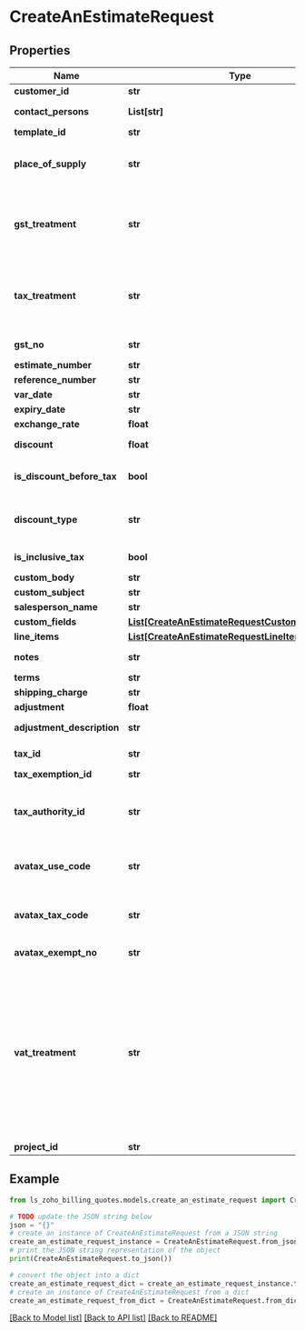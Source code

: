# CreateAnEstimateRequest


## Properties

Name | Type | Description | Notes
------------ | ------------- | ------------- | -------------
**customer_id** | **str** | Customer ID on the quote. | 
**contact_persons** | **List[str]** | Array of contact person(s) for whom quote has to be sent. | [optional] 
**template_id** | **str** | ID of the template used for the quote | [optional] 
**place_of_supply** | **str** | Place where the goods/services are supplied to. (If not given, &lt;code&gt;place of contact&lt;/code&gt; given for the contact will be taken) | [optional] 
**gst_treatment** | **str** | Choose whether the contact is GST registered/unregistered/consumer/overseas. Allowed values are &lt;code&gt; business_gst &lt;/code&gt; , &lt;code&gt; business_none &lt;/code&gt; , &lt;code&gt; overseas &lt;/code&gt; , &lt;code&gt; consumer &lt;/code&gt;. | [optional] 
**tax_treatment** | **str** | VAT treatment for the quote.Allowed Values:&lt;/br&gt;&lt;code&gt;home_country_mexico&lt;/code&gt;,&lt;code&gt;border_region_mexico&lt;/code&gt;,&lt;code&gt;non_mexico&lt;/code&gt; supported only for &lt;b&gt;MX&lt;/b&gt;. | [optional] 
**gst_no** | **str** | 15 digit GST identification number of the customer. | [optional] 
**estimate_number** | **str** | quote Serial number. | [optional] 
**reference_number** | **str** | Transaction reference number. | [optional] 
**var_date** | **str** | Date on the quote. | [optional] 
**expiry_date** | **str** | The date of expiration of the quotes | [optional] 
**exchange_rate** | **float** | Foreign Exchange rate of the currency. | [optional] 
**discount** | **float** | Discount applied to the invoice. It can be either in % or in amount. e.g. 12.5% or 190. | [optional] 
**is_discount_before_tax** | **bool** | Used to specify how the discount has to applied. Either before or after the calculation of tax. | [optional] 
**discount_type** | **str** | How the discount is specified. Allowed values are entity_level or item_level.Allowed Values: &lt;code&gt;entity_level&lt;/code&gt; and &lt;code&gt;item_level&lt;/code&gt; | [optional] 
**is_inclusive_tax** | **bool** | Used to specify whether the line item rates are inclusive or exclusive of tax. | [optional] 
**custom_body** | **str** | Custom content of the email | [optional] 
**custom_subject** | **str** | Subjet for the email to be sent | [optional] 
**salesperson_name** | **str** | Name of the sales person. | [optional] 
**custom_fields** | [**List[CreateAnEstimateRequestCustomFieldsInner]**](CreateAnEstimateRequestCustomFieldsInner.md) | Custom fields for an quote. | [optional] 
**line_items** | [**List[CreateAnEstimateRequestLineItemsInner]**](CreateAnEstimateRequestLineItemsInner.md) | Line items of an quote. | 
**notes** | **str** | The notes added below expressing gratitude or for conveying some information. | [optional] 
**terms** | **str** | Enlist the terms &amp; conditions for quote | [optional] 
**shipping_charge** | **str** | Shipping charges applied to the invoice. | [optional] 
**adjustment** | **float** | Adjustments made to the invoice. | [optional] 
**adjustment_description** | **str** | Customize the adjustment description. E.g. Rounding off value. | [optional] 
**tax_id** | **str** | ID of the tax or tax group applied to the quote | [optional] 
**tax_exemption_id** | **str** | ID of the tax exemption. | [optional] 
**tax_authority_id** | **str** | ID of the tax authority. Tax authority depends on the location of the customer. For example, if the customer is located in NY, then the tax authority is NY tax authority. | [optional] 
**avatax_use_code** | **str** | Used to group like customers for exemption purposes. It is a custom value that links customers to a tax rule. Select from Avalara [standard codes][1] or enter a custom code. | [optional] 
**avatax_tax_code** | **str** | A tax code is a unique label used to group Items (products, services, or charges) together. &lt;code&gt;Maximum length [25]&lt;/code&gt; | [optional] 
**avatax_exempt_no** | **str** | Exemption certificate number of the customer. | [optional] 
**vat_treatment** | **str** | (Optional) VAT treatment for the quotes. VAT treatment denotes the location of the customer, if the customer resides in UK then the VAT treatment is &lt;code&gt;uk&lt;/code&gt;. If the customer is in an EU country &amp; VAT registered, you are resides in Northen Ireland and selling Goods then his VAT treatment is &lt;code&gt;eu_vat_registered&lt;/code&gt;, if he resides outside of the UK then his VAT treatment is &lt;code&gt;overseas&lt;/code&gt; (For Pre Brexit, this can be split as &lt;code&gt;eu_vat_registered&lt;/code&gt;, &lt;code&gt;eu_vat_not_registered&lt;/code&gt; and &lt;code&gt;non_eu&lt;/code&gt;). | [optional] 
**project_id** | **str** | ID of the project | [optional] 

## Example

```python
from ls_zoho_billing_quotes.models.create_an_estimate_request import CreateAnEstimateRequest

# TODO update the JSON string below
json = "{}"
# create an instance of CreateAnEstimateRequest from a JSON string
create_an_estimate_request_instance = CreateAnEstimateRequest.from_json(json)
# print the JSON string representation of the object
print(CreateAnEstimateRequest.to_json())

# convert the object into a dict
create_an_estimate_request_dict = create_an_estimate_request_instance.to_dict()
# create an instance of CreateAnEstimateRequest from a dict
create_an_estimate_request_from_dict = CreateAnEstimateRequest.from_dict(create_an_estimate_request_dict)
```
[[Back to Model list]](../README.md#documentation-for-models) [[Back to API list]](../README.md#documentation-for-api-endpoints) [[Back to README]](../README.md)



